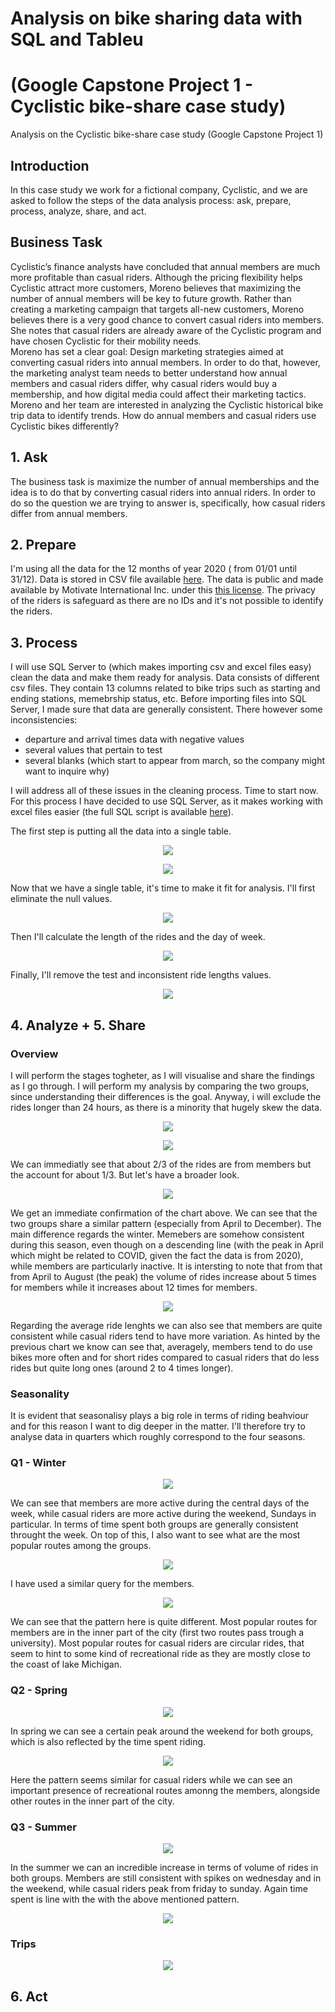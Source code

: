 # Analysis on bike sharing data with SQL and Tableu 
# (Google Capstone Project 1 - Cyclistic bike-share case study)
Analysis on the Cyclistic bike-share case study (Google Capstone Project 1)

## Introduction
In this case study we work for a fictional company, Cyclistic, and we are asked to follow the steps of the data analysis process: ask, prepare, process, analyze, share, and act.

## Business Task
Cyclistic’s finance analysts have concluded that annual members are much more profitable than casual riders. Although the pricing flexibility helps Cyclistic attract more customers, Moreno believes that maximizing the number of annual members will be key to future growth. Rather than creating a marketing campaign that targets all-new customers, Moreno believes there is a very good chance to convert casual riders into members. She notes that casual riders are already aware of the Cyclistic program and have chosen Cyclistic for their mobility needs.   
Moreno has set a clear goal: Design marketing strategies aimed at converting casual riders into annual members. In order to do that, however, the marketing analyst team needs to better understand how annual members and casual riders differ, why casual riders would buy a membership, and how digital media could affect their marketing tactics. Moreno and her team are interested in analyzing the Cyclistic historical bike trip data to identify trends.
How do annual members and casual riders use Cyclistic bikes differently? 

## 1. Ask
The business task is maximize the number of annual memberships and the idea is to do that by converting casual riders into annual riders.
In order to do so the question we are trying to answer is, specifically, how casual riders differ from annual members.

## 2. Prepare
I'm using all the data for the 12 months of year 2020 ( from 01/01 until 31/12). Data is stored in CSV file available [here](https://divvy-tripdata.s3.amazonaws.com/index.html).
The data is public and made available by Motivate International Inc. under this [this license](https://ride.divvybikes.com/data-license-agreement).
The privacy of the riders is safeguard as there are no IDs and it's not possible to identify the riders.

## 3. Process
I will use SQL Server to (which makes importing csv and excel files easy) clean the data and make them ready for analysis. 
Data consists of different csv files. They contain 13 columns related to bike trips such as starting and ending stations, memebrship status, etc.
Before importing files into SQL Server, I made sure that data are generally consistent. There however some inconsistencies:

- departure and arrival times data with negative values
- several values that pertain to test 
- several blanks (which start to appear from march, so the company might want to inquire why)

I will address all of these issues in the cleaning process. Time to start now.
For this process I have decided to use SQL Server, as it makes working with excel files easier (the full SQL script is available [here](https://github.com/Eudossodicnido/Analysis-on-bike-sharing-data/commit/487ba7db71d96a380ffa844206036134e497a8f8)).

The first step is putting all the data into a single table. 

<p align="center">
  <img src="https://user-images.githubusercontent.com/69009356/153830950-824c2429-9b2e-41f8-b985-96dcad4c664e.png" />
</p>

<p align="center">
  <img src="https://user-images.githubusercontent.com/69009356/153835145-cfdedec4-aa29-42c0-92cb-862fb1b4d301.png" />
</p>

Now that we have a single table, it's time to make it fit for analysis. 
I'll first eliminate the null values.

<p align="center">
  <img src="https://user-images.githubusercontent.com/69009356/153852205-b4b7ba3f-001b-4f37-88d2-b66cf07a09b6.png" />
</p>

Then I'll calculate the length of the rides and the day of week.

<p align="center">
  <img src="https://user-images.githubusercontent.com/69009356/153852722-6ab42773-77fd-476c-bf79-1ad277da99c1.png" />
</p>

Finally, I'll remove the test and inconsistent ride lengths values.








<p align="center">
  <img src="https://user-images.githubusercontent.com/69009356/153852889-f41265e9-8250-4be0-b04f-636d38ec3b22.png" />
</p>


## 4. Analyze + 5. Share
### Overview

I will perform the stages togheter, as I will visualise and share the findings as I go through.
I will perform my analysis by comparing the two groups, since understanding their differences is the goal. Anyway, i will exclude the rides longer than 24 hours, as there is a minority that hugely skew the data.

<p align="center">
  <img src="https://user-images.githubusercontent.com/69009356/153856001-3f7f1723-917a-4c27-9914-39863c09078e.png" />
</p>

<p align="center">
  <img src="https://user-images.githubusercontent.com/69009356/153872113-04826ce0-99f1-413e-b7f9-a9ced7893194.png" />
</p>

We can immediatly see that about 2/3 of the rides are from members but the account for about 1/3. 
But let's have a broader look.

<p align="center">
  <img src="https://user-images.githubusercontent.com/69009356/153876206-0abea156-5eb6-423e-a11a-7144b35d14b4.png" />
</p>

We get an immediate confirmation of the chart above.
We can see that the two groups share a similar pattern (especially from April to December). The main difference regards the winter.
Memebers are somehow consistent during this season, even though on a descending line (with the peak in April which might be related to COVID, given the fact the data is from 2020), while members are particularly inactive. 
It is intersting to note that from that from April to August (the peak) the volume of rides increase about 5 times for members while it increases about 12 times for members. 


<p align="center">
  <img src="https://user-images.githubusercontent.com/69009356/153901145-0b34f84e-f0fa-406e-85d5-f7e1c5988420.png" />
</p>

Regarding the average ride lenghts we can also see that members are quite consistent while casual riders tend to have more variation. 
As hinted by the previous chart we know can see that, averagely, members tend to do use bikes more often and for short rides compared to casual riders that do less rides but quite long ones (around 2 to 4 times longer).

### Seasonality

It is evident that seasonalisy plays a big role in terms of riding beahviour and for this reason I want to dig deeper in the matter.
I'll therefore try to analyse data in quarters which roughly correspond to the four seasons.

### Q1 - Winter

<p align="center">
  <img src="https://user-images.githubusercontent.com/69009356/154130635-e84f7c32-6715-4d1c-be70-5866f911a80f.png" />
</p>

We can see that members are more active during the central days of the week, while casual riders are more active during the weekend, Sundays in particular.
In terms of time spent both groups are generally consistent throught the week.
On top of this, I also want to see what are the most popular routes among the groups.


<p align="center">
  <img src="https://user-images.githubusercontent.com/69009356/153855563-9be991eb-aa04-4dad-86e7-6dc44ce135de.png" />
</p>

I have used a similar query for the members.

<p align="center">
  <img src="https://user-images.githubusercontent.com/69009356/154131752-d5a4c064-9d97-4c6c-82c3-4dca7c0b54d4.png" />
</p>

We can see that the pattern here is quite different.
Most popular routes for members are in the inner part of the city (first two routes pass trough a university).
Most popular routes for casual riders are circular rides, that seem to hint to some kind of recreational ride as they are mostly close to the coast of lake Michigan.

### Q2 - Spring

<p align="center">
  <img src="https://user-images.githubusercontent.com/69009356/154133367-5236a314-b72b-4a81-b622-768d0fe19265.png" />
</p>

In spring we can see a certain peak around the weekend for both groups, which is also reflected by the time spent riding.

<p align="center">
  <img src="https://user-images.githubusercontent.com/69009356/154133776-7f2e1409-fdc4-4403-8bcb-abd8de3321ce.png" />
</p>

Here the pattern seems similar for casual riders while we can see an important presence of recreational routes amonng the members, alongside other routes in the inner part of the city.

### Q3 - Summer

<p align="center">
  <img src="(https://user-images.githubusercontent.com/69009356/154135031-153c8027-6ae8-4ff8-a930-9d4b655212d8.png" />
</p>

In the summer we can an incredible increase in terms of volume of rides in both groups.
Members are still consistent with spikes on wednesday and in the weekend, while casual riders peak from friday to sunday.
Again time spent is line with the with the above mentioned pattern.

<p align="center">
  <img src="(https://user-images.githubusercontent.com/69009356/154136005-1d503599-fa2f-4656-a9f5-3e93f7b16c3a.png" />
</p>


### Trips

<p align="center">
  <img src="https://user-images.githubusercontent.com/69009356/153859093-f3ef5b54-e04e-4146-8247-856fef5456ae.png" />
</p>














## 6. Act
